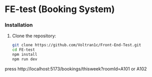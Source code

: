 # FE-test (Booking System)

### Installation

1. Clone the repository:

   ```bash
   git clone https://github.com/Voltran1c/Front-End-Test.git
   cd FE-test
   npm install
   npm run dev
  press http://localhost:5173/bookings/thisweek?roomId=A101 or A102
